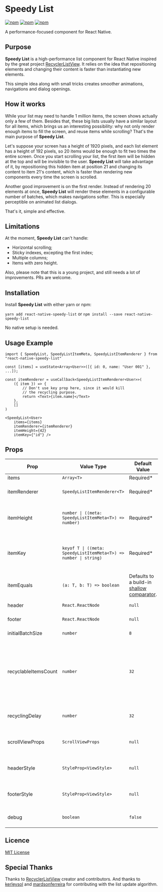 
# Speedy List

[![npm](https://img.shields.io/npm/v/react-native-speedy-list?style=flat-square)](https://www.npmjs.com/package/react-native-speedy-list)
[![npm](https://img.shields.io/npm/l/react-native-speedy-list?style=flat-square)](https://www.npmjs.com/package/react-native-speedy-list)
[![npm](https://img.shields.io/npm/dw/react-native-speedy-list?style=flat-square)](https://www.npmjs.com/package/react-native-speedy-list)

A performance-focused component for React Native.

## Purpose

**Speedy List** is a high-performance list component for React Native inspired by the great project [RecyclerListView](https://github.com/Flipkart/recyclerlistview). It relies on the idea that repositioning elements and changing their content is faster than instantiating new elements.

This simple idea along with small tricks creates smoother animations, navigations and dialog openings. 

## How it works

While your list may need to handle 1 million items, the screen shows actually only a few of them. Besides that, these big lists usually have a similar layout for all items, which brings us an interesting possibility: why not only render enough items to fill the screen, and reuse items while scrolling? That's the main purpose of **Speedy List**.

Let's suppose your screen has a height of 1920 pixels, and each list element has a height of 192 pixels, so 20 items would be enough to fit two times the entire screen. Once you start scrolling your list, the first item will be hidden at the top and will be invisible to the user. **Speedy List** will take advantage of it, by repositioning this hidden item at position 21 and changing its content to item 21's content, which is faster than rendering new components every time the screen is scrolled.

Another good improvement is on the first render. Instead of rendering 20 elements at once, **Speedy List** will render these elements in a configurable number of batches, which makes navigations softer. This is especially perceptible on animated list dialogs.

That's it, simple and effective.

## Limitations

At the moment, **Speedy List** can't handle:

* Horizontal scrolling;
* Sticky indexes, excepting the first index;
* Multiple columns;
* Items with zero height.

Also, please note that this is a young project, and still needs a lot of improvements. PRs are welcome.


## Installation

Install **Speedy List** with either yarn or npm:

```yarn add react-native-speedy-list``` or ```npm install --save react-native-speedy-list```

No native setup is needed.

## Usage Example

```TSX  
import { SpeedyList, SpeedyListItemMeta, SpeedyListItemRenderer } from "react-native-speedy-list"

const [items] = useState<Array<User>>([{ id: 0, name: "User 001" }, ...]);  
  
const itemRenderer = useCallback<SpeedyListItemRenderer<User>>(
    ({ item }) => { 
        // Don't use key prop here, since it would kill
        // the recycling purpose.
        return <Text>{item.name}</Text> 
    }, 
    []
)
  
<SpeedyList<User>
    items={items} 
    itemRenderer={itemRenderer} 
    itemHeight={42}
    itemKey={"id"} />  
```  

## Props

| Prop | Value Type | Default Value | Description |  
|------|------------|---------------|------------|  
| items | `Array<T>` | Required* | List entries. |  
| itemRenderer | `SpeedyListItemRenderer<T>` | Required* | Function to render a list entry. |  
| itemHeight | `number \| ((meta: SpeedyListItemMeta<T>) => number)` | Required* | Number or function to extract an entry height. |  
| itemKey | `keyof T \| ((meta: SpeedyListItemMeta<T>) => number \| string)` | Required* | Property name or function to extract an entry unique key.  |  
| itemEquals | `(a: T, b: T) => boolean` | Defaults to a build-in [shallow comparator](https://github.com/FSPinho/react-native-speedy-list/blob/master/src/util/ObjectUtil/index.ts). | Function to compare two entries. |
| header | `React.ReactNode` | `null` | List header component. |
| footer | `React.ReactNode` | `null` | List footer component. |
| initialBatchSize | `number` | `8` | First render batch size. |
| recyclableItemsCount | `number` | `32` | Amount of recyclable items to render. This should be enough to fill at least two times the screen height. |
| recyclingDelay | `number` | `32` | Interval in milliseconds between list updates. |
| scrollViewProps | `ScrollViewProps` | `null` | Applied to the internal ScrollView component. |
| headerStyle | `StyleProp<ViewStyle>` | `null` | Applied to the header wrapper component. |
| footerStyle | `StyleProp<ViewStyle>` | `null` | Applied to the footer wrapper component. |
| debug | `boolean` | `false` | Enables **Speedy List** debug logs |


## Licence

[MIT License](https://github.com/FSPinho/react-native-speedy-list/blob/master/LICENSE)

## Special Thanks

Thanks to [RecyclerListView](https://github.com/Flipkart/recyclerlistview) creator and contributors. And thanks to [kerleysol](https://github.com/kerleysol) and [mardsonferreira](https://github.com/mardsonferreira) for contributing with the list update algorithm.

